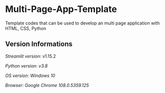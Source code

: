# Multi-Page-App-Template
Template codes that can be used to develop an multi page application with HTML, CSS, Python
## Version Informations
*Streamlit version:* v1.15.2

*Python version: v3.8*

*OS version: Windows 10*

*Browser: Google Chrome 108.0.5359.125*

